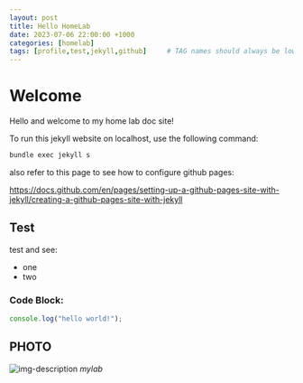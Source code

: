 ```yaml
---
layout: post
title: Hello HomeLab
date: 2023-07-06 22:00:00 +1000
categories: [homelab]
tags: [profile,test,jekyll,github]     # TAG names should always be lowercase
---
```


# Welcome
Hello and welcome to my home lab doc site!

To run this jekyll website on localhost, use the following command:
``` bash
bundle exec jekyll s
```
also refer to this page to see how to configure github pages:

https://docs.github.com/en/pages/setting-up-a-github-pages-site-with-jekyll/creating-a-github-pages-site-with-jekyll


## Test
test and see:
* one
* two

### Code Block:
```javascript
console.log("hello world!");
```



## PHOTO
![img-description](https://pbs.twimg.com/media/Bq8DovaCUAArxb0?format=jpg&name=large)
_mylab_
